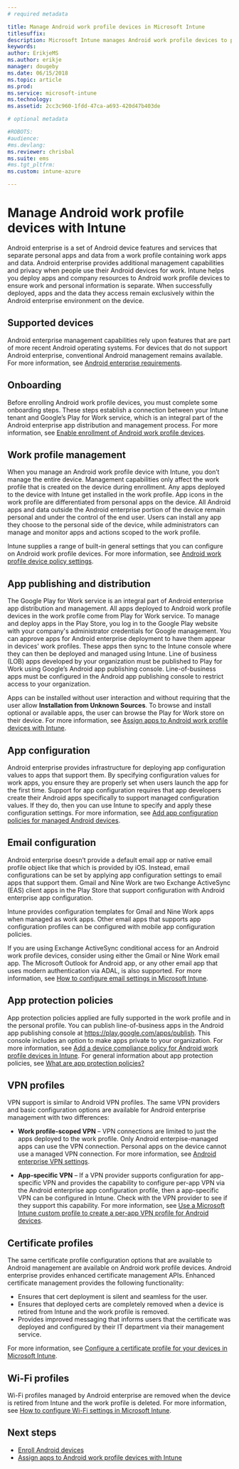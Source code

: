 ```yaml
---
# required metadata

title: Manage Android work profile devices in Microsoft Intune
titlesuffix: 
description: Microsoft Intune manages Android work profile devices to provide additional management capabilities and privacy when people use their Android devices for work.
keywords:
author: ErikjeMS 
ms.author: erikje
manager: dougeby
ms.date: 06/15/2018
ms.topic: article
ms.prod:
ms.service: microsoft-intune
ms.technology:
ms.assetid: 2cc3c960-1fdd-47ca-a693-420d47b403de

# optional metadata

#ROBOTS:
#audience:
#ms.devlang:
ms.reviewer: chrisbal
ms.suite: ems
#ms.tgt_pltfrm:
ms.custom: intune-azure

---
```


# Manage Android work profile devices with Intune

Android enterprise is a set of Android device features and services that separate personal apps and data from a work profile containing work apps and data. Android enterprise provides additional management capabilities and privacy when people use their Android devices for work. Intune helps you deploy apps and company resources to Android work profile devices to ensure work and personal information is separate. When successfully deployed, apps and the data they access remain exclusively within the Android enterprise environment on the device.

## Supported devices

Android enterprise management capabilities rely upon features that are part of more recent Android operating systems. For devices that do not support Android enterprise, conventional Android management remains available. For more information, see [Android enterprise requirements](https://support.google.com/work/android/answer/6174145?hl=en&ref_topic=6151012).

## Onboarding

Before enrolling Android work profile devices, you must complete some onboarding steps. These steps establish a connection between your Intune tenant and Google’s Play for Work service, which is an integral part of the Android enterprise app distribution and management process. For more information, see [Enable enrollment of Android work profile devices](android-work-profile-enroll.md).

## Work profile management

When you manage an Android work profile device with Intune, you don’t manage the entire device. Management capabilities only affect the work profile that is created on the device during enrollment. Any apps deployed to the device with Intune get installed in the work profile. App icons in the work profile are differentiated from personal apps on the device. All Android apps and data outside the Android enterprise portion of the device remain personal and under the control of the end user. Users can install any app they choose to the personal side of the device, while administrators can manage and monitor apps and actions scoped to the work profile.

Intune supplies a range of built-in general settings that you can configure on Android work profile devices. For more information, see [Android work profile device policy settings](compliance-policy-create-android-for-work.md).

## App publishing and distribution

The Google Play for Work service is an integral part of Android enterprise app distribution and management. All apps deployed to Android work profile devices in the work profile come from Play for Work service. To manage and deploy apps in the Play Store, you log in to the Google Play website with your company's administrator credentials for Google management. You can approve apps for Android enterprise deployment to have them appear in devices' work profiles. These apps then sync to the Intune console where they can then be deployed and managed using Intune. Line of business (LOB) apps developed by your organization must be published to Play for Work using Google’s Android app publishing console. Line-of-business apps must be configured in the Android app publishing console to restrict access to your organization.

Apps can be installed without user interaction and without requiring that the user allow **Installation from Unknown Sources**. To browse and install optional or available apps, the user can browse the Play for Work store on their device. For more information, see [Assign apps to Android work profile devices with Intune](apps-add-android-for-work.md).

## App configuration

Android enterprise provides infrastructure for deploying app configuration values to apps that support them. By specifying configuration values for work apps, you ensure they are properly set when users launch the app for the first time. Support for app configuration requires that app developers create their Android apps specifically to support managed configuration values. If they do, then you can use Intune to specify and apply these configuration settings. For more information, see [Add app configuration policies for managed Android devices](app-configuration-policies-use-android.md).

## Email configuration

Android enterprise doesn’t provide a default email app or native email profile object like that which is provided by iOS. Instead, email configurations can be set by applying app configuration settings to email apps that support them. Gmail and Nine Work are two Exchange ActiveSync (EAS) client apps in the Play Store that support configuration with Android enterprise app configuration.

Intune provides configuration templates for Gmail and Nine Work apps when managed as work apps. Other email apps that supports app configuration profiles can be configured with mobile app configuration policies.

If you are using Exchange ActiveSync conditional access for an Android work profile devices, consider using either the Gmail or Nine Work email app. The Microsoft Outlook for Android app, or any other email app that uses modern authentication via ADAL, is also supported. For more information, see [How to configure email settings in Microsoft Intune](email-settings-configure.md).

## App protection policies

App protection policies applied are fully supported in the work profile and in the personal profile. You can publish line-of-business apps in the Android app publishing console at https://play.google.com/apps/publish. This console includes an option to make apps private to your organization. For more information, see [Add a device compliance policy for Android work profile devices in Intune](compliance-policy-create-android-for-work.md). For general information about app protection policies, see [What are app protection policies?](app-protection-policy.md)

## VPN profiles

VPN support is similar to Android VPN profiles. The same VPN providers and basic configuration options are available for Android enterprise management with two differences:

-  **Work profile-scoped VPN** – VPN connections are limited to just the apps deployed to the work profile. Only Android enterpise-managed apps can use the VPN connection. Personal apps on the device cannot use a managed VPN connection. For more information, see [Android enterprise VPN settings](vpn-settings-android.md#android-work-profile-device-vpn-settings).

-  **App-specific VPN** – If a VPN provider supports configuration for app-specific VPN and provides the capability to configure per-app VPN via the Android enterprise app configuration profile, then a app-specific VPN can be configured in Intune. Check with the VPN provider to see if they support this capability. For more information, see [Use a Microsoft Intune custom profile to create a per-app VPN profile for Android devices](android-pulse-secure-per-app-vpn.md).

## Certificate profiles

The same certificate profile configuration options that are available to Android management are available on Android work profile devices. Android enterprise provides enhanced certificate management APIs. Enhanced certificate management provides the following functionality:

-  Ensures that cert deployment is silent and seamless for the user.
-  Ensures that deployed certs are completely removed when a device is retired from Intune and the work profile is removed.
-  Provides improved messaging that informs users that the certificate was deployed and configured by their IT department via their management service.

For more information, see [Configure a certificate profile for your devices in Microsoft Intune](certificates-configure.md).

## Wi-Fi profiles

Wi-Fi profiles managed by Android enterprise are removed when the device is retired from Intune and the work profile is deleted. For more information, see [How to configure Wi-Fi settings in Microsoft Intune](wi-fi-settings-configure.md).

## Next steps
- [Enroll Android devices](android-enroll.md)
- [Assign apps to Android work profile devices with Intune](apps-add-android-for-work.md)